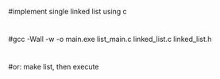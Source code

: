 #implement single linked list using c
#
#gcc -Wall -w -o main.exe list_main.c linked_list.c linked_list.h
#
#or: make list, then execute 
